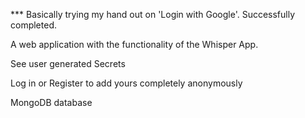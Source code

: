 *** Basically trying my hand out on 'Login with Google'. Successfully completed.

A web application with the functionality of the Whisper App.

See user generated Secrets

Log in or Register to add yours completely anonymously

MongoDB database
